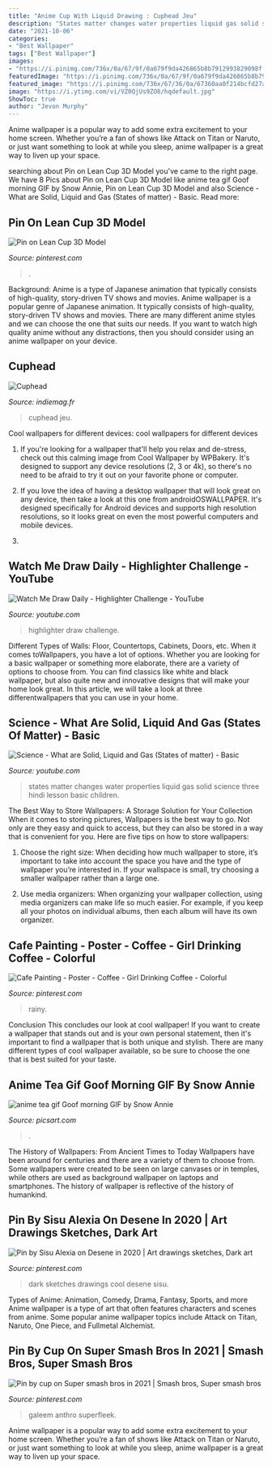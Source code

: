 ```yaml
---
title: "Anime Cup With Liquid Drawing : Cuphead Jeu"
description: "States matter changes water properties liquid gas solid science three hindi lesson basic children"
date: "2021-10-06"
categories:
- "Best Wallpaper"
tags: ["Best Wallpaper"]
images:
- "https://i.pinimg.com/736x/0a/67/9f/0a679f9da426865b8b7912993829098f.jpg"
featuredImage: "https://i.pinimg.com/736x/0a/67/9f/0a679f9da426865b8b7912993829098f.jpg"
featured_image: "https://i.pinimg.com/736x/67/36/0a/67360aa0f214bcfd27ab7614e267c784.jpg"
image: "https://i.ytimg.com/vi/VZ0QjUs9ZO8/hqdefault.jpg"
ShowToc: true
author: "Jevon Murphy"
---
```



Anime wallpaper is a popular way to add some extra excitement to your home screen. Whether you’re a fan of shows like Attack on Titan or Naruto, or just want something to look at while you sleep, anime wallpaper is a great way to liven up your space.

	

		
searching about Pin on Lean Cup 3D Model you've came to the right page. We have 8 Pics about Pin on Lean Cup 3D Model like anime tea gif Goof morning GIF by Snow Annie, Pin on Lean Cup 3D Model and also Science - What are Solid, Liquid and Gas (States of matter) - Basic. Read more:
		
    
## Pin On Lean Cup 3D Model

<img loading=lazy src="https://i.pinimg.com/736x/0a/67/9f/0a679f9da426865b8b7912993829098f.jpg" onerror="this.onerror=null;this.src='https://tse3.mm.bing.net/th?id=OIP.SJH3-xiF-hFV5g74Z-O2LgHaEK&amp;pid=15.1';" alt="Pin on Lean Cup 3D Model">

_Source: pinterest.com_

>. 

	

Background: Anime is a type of Japanese animation that typically consists of high-quality, story-driven TV shows and movies.
Anime wallpaper is a popular genre of Japanese animation. It typically consists of high-quality, story-driven TV shows and movies. There are many different anime styles and we can choose the one that suits our needs. If you want to watch high quality anime without any distractions, then you should consider using an anime wallpaper on your device.

    
## Cuphead

<img loading=lazy src="https://www.indiemag.fr/sites/default/files/jeux/c/cuphead/galerie/galerie-cuphead_5.png" onerror="this.onerror=null;this.src='https://tse3.mm.bing.net/th?id=OIP.V5SZIL5Q0-rjFG5bNgy5kwHaEK&amp;pid=15.1';" alt="Cuphead">

_Source: indiemag.fr_

>cuphead jeu. 

	

Cool wallpapers for different devices:
cool wallpapers for different devices 

1. If you're looking for a wallpaper that'll help you relax and de-stress, check out this calming image from Cool Wallpaper by WPBakery. It's designed to support any device resolutions (2, 3 or 4k), so there's no need to be afraid to try it out on your favorite phone or computer.

2. If you love the idea of having a desktop wallpaper that will look great on any device, then take a look at this one from androidOSWALLPAPER. It's designed specifically for Android devices and supports high resolution resolutions, so it looks great on even the most powerful computers and mobile devices.

3.

    
## Watch Me Draw Daily - Highlighter Challenge - YouTube

<img loading=lazy src="http://i.ytimg.com/vi/7Zl0Q8u4q8k/hqdefault.jpg" onerror="this.onerror=null;this.src='https://tse4.mm.bing.net/th?id=OIP.0kO1o_4sPuxYYvpcGkdxYwHaFj&amp;pid=15.1';" alt="Watch Me Draw Daily - Highlighter Challenge - YouTube">

_Source: youtube.com_

>highlighter draw challenge. 

	

Different Types of Walls: Floor, Countertops, Cabinets, Doors, etc.
When it comes toWallpapers, you have a lot of options. Whether you are looking for a basic wallpaper or something more elaborate, there are a variety of options to choose from. You can find classics like white and black wallpaper, but also quite new and innovative designs that will make your home look great. In this article, we will take a look at three differentwallpapers that you can use in your home.

    
## Science - What Are Solid, Liquid And Gas (States Of Matter) - Basic

<img loading=lazy src="https://i.ytimg.com/vi/VZ0QjUs9ZO8/hqdefault.jpg" onerror="this.onerror=null;this.src='https://tse4.mm.bing.net/th?id=OIP.HqO8a4oI9QKbdSWEJuJmvgHaFj&amp;pid=15.1';" alt="Science - What are Solid, Liquid and Gas (States of matter) - Basic">

_Source: youtube.com_

>states matter changes water properties liquid gas solid science three hindi lesson basic children. 

	

The Best Way to Store Wallpapers: A Storage Solution for Your Collection
When it comes to storing pictures, Wallpapers is the best way to go. Not only are they easy and quick to access, but they can also be stored in a way that is convenient for you. Here are five tips on how to store wallpapers:
1) Choose the right size: When deciding how much wallpaper to store, it’s important to take into account the space you have and the type of wallpaper you’re interested in. If your wallspace is small, try choosing a smaller wallpaper rather than a large one.

2) Use media organizers: When organizing your wallpaper collection, using media organizers can make life so much easier. For example, if you keep all your photos on individual albums, then each album will have its own organizer.

    
## Cafe Painting - Poster - Coffee - Girl Drinking Coffee - Colorful

<img loading=lazy src="https://i.pinimg.com/736x/67/36/0a/67360aa0f214bcfd27ab7614e267c784.jpg" onerror="this.onerror=null;this.src='https://tse4.mm.bing.net/th?id=OIP._-WEfjdTb98_WHKpybwHSgHaKL&amp;pid=15.1';" alt="Cafe Painting - Poster - Coffee - Girl Drinking Coffee - Colorful">

_Source: pinterest.com_

>rainy. 

	

Conclusion
This concludes our look at cool wallpaper! If you want to create a wallpaper that stands out and is your own personal statement, then it's important to find a wallpaper that is both unique and stylish. There are many different types of cool wallpaper available, so be sure to choose the one that is best suited for your taste.

    
## Anime Tea Gif Goof Morning GIF By Snow Annie

<img loading=lazy src="http://cdn52.picsart.com/171700590000201.gif?to=min&amp;r=1024" onerror="this.onerror=null;this.src='https://tse1.mm.bing.net/th?id=OIP.eURTzEDiPDyi5uWEn_gIkgHaEK&amp;pid=15.1';" alt="anime tea gif Goof morning GIF by Snow Annie">

_Source: picsart.com_

>. 

	

The History of Wallpapers: From Ancient Times to Today
Wallpapers have been around for centuries and there are a variety of them to choose from. Some wallpapers were created to be seen on large canvases or in temples, while others are used as background wallpaper on laptops and smartphones. The history of wallpaper is reflective of the history of humankind.

    
## Pin By Sisu Alexia On Desene In 2020 | Art Drawings Sketches, Dark Art

<img loading=lazy src="https://i.pinimg.com/736x/5d/f3/35/5df335f8f7f63753b12458d4ebcdd1e5.jpg" onerror="this.onerror=null;this.src='https://tse1.mm.bing.net/th?id=OIP.YIJSTInjWyA284wv2MIVAQHaJ3&amp;pid=15.1';" alt="Pin by Sisu Alexia on Desene in 2020 | Art drawings sketches, Dark art">

_Source: pinterest.com_

>dark sketches drawings cool desene sisu. 

	

Types of Anime: Animation, Comedy, Drama, Fantasy, Sports, and more
Anime wallpaper is a type of art that often features characters and scenes from anime. Some popular anime wallpaper topics include Attack on Titan, Naruto, One Piece, and Fullmetal Alchemist.

    
## Pin By Cup On Super Smash Bros In 2021 | Smash Bros, Super Smash Bros

<img loading=lazy src="https://i.pinimg.com/736x/37/7f/5f/377f5fba9e91595e89b4297344727e33.jpg" onerror="this.onerror=null;this.src='https://tse3.mm.bing.net/th?id=OIP.iJ9tybPGMvKU-98ceYACzgHaNL&amp;pid=15.1';" alt="Pin by cup on Super smash bros in 2021 | Smash bros, Super smash bros">

_Source: pinterest.com_

>galeem anthro superfleek. 

	

Anime wallpaper is a popular way to add some extra excitement to your home screen. Whether you’re a fan of shows like Attack on Titan or Naruto, or just want something to look at while you sleep, anime wallpaper is a great way to liven up your space.

